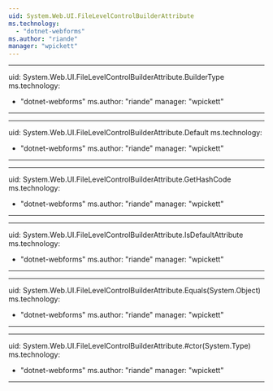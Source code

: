 ```yaml
---
uid: System.Web.UI.FileLevelControlBuilderAttribute
ms.technology: 
  - "dotnet-webforms"
ms.author: "riande"
manager: "wpickett"
---
```


---
uid: System.Web.UI.FileLevelControlBuilderAttribute.BuilderType
ms.technology: 
  - "dotnet-webforms"
ms.author: "riande"
manager: "wpickett"
---

---
uid: System.Web.UI.FileLevelControlBuilderAttribute.Default
ms.technology: 
  - "dotnet-webforms"
ms.author: "riande"
manager: "wpickett"
---

---
uid: System.Web.UI.FileLevelControlBuilderAttribute.GetHashCode
ms.technology: 
  - "dotnet-webforms"
ms.author: "riande"
manager: "wpickett"
---

---
uid: System.Web.UI.FileLevelControlBuilderAttribute.IsDefaultAttribute
ms.technology: 
  - "dotnet-webforms"
ms.author: "riande"
manager: "wpickett"
---

---
uid: System.Web.UI.FileLevelControlBuilderAttribute.Equals(System.Object)
ms.technology: 
  - "dotnet-webforms"
ms.author: "riande"
manager: "wpickett"
---

---
uid: System.Web.UI.FileLevelControlBuilderAttribute.#ctor(System.Type)
ms.technology: 
  - "dotnet-webforms"
ms.author: "riande"
manager: "wpickett"
---
